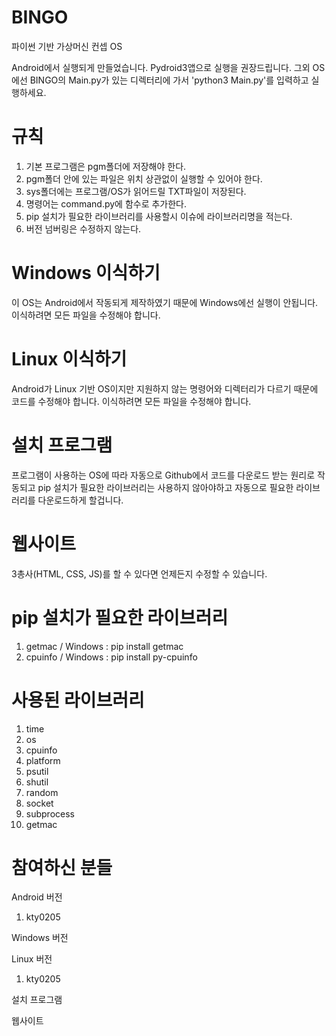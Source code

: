 # BINGO
파이썬 기반 가상머신 컨셉 OS

Android에서 실행되게 만들었습니다. Pydroid3앱으로 실행을 권장드립니다. 그외 OS에선 BINGO의 Main.py가 있는 디렉터리에 가서 'python3 Main.py'를 입력하고 실행하세요.

# 규칙
1. 기본 프로그램은 pgm폴더에 저장해야 한다.
2. pgm폴더 안에 있는 파일은 위치 상관없이 실행할 수 있어야 한다.
3. sys폴더에는 프로그램/OS가 읽어드릴 TXT파일이 저장된다.
4. 명령어는 command.py에 함수로 추가한다.
5. pip 설치가 필요한 라이브러리를 사용할시 이슈에 라이브러리명을 적는다.
6. 버전 넘버링은 수정하지 않는다.

# Windows 이식하기
이 OS는 Android에서 작동되게 제작하였기 때문에 Windows에선 실행이 안됩니다.
이식하려면 모든 파일을 수정해야 합니다.

# Linux 이식하기
Android가 Linux 기반 OS이지만 지원하지 않는 명령어와 디렉터리가 다르기 때문에 코드를 수정해야 합니다. 이식하려면 모든 파일을 수정해야 합니다.

# 설치 프로그램
프로그램이 사용하는 OS에 따라 자동으로 Github에서 코드를 다운로드 받는 원리로 작동되고 pip 설치가 필요한 라이브러리는 사용하지 않아야하고 자동으로 필요한 라이브러리를 다운로드하게 할겁니다.

# 웹사이트
3총사(HTML, CSS, JS)를 할 수 있다면 언제든지 수정할 수 있습니다.

# pip 설치가 필요한 라이브러리
1. getmac / Windows : pip install getmac
2. cpuinfo / Windows : pip install py-cpuinfo

# 사용된 라이브러리
1. time
2. os
3. cpuinfo
4. platform
5. psutil
6. shutil
7. random
8. socket
9. subprocess
10. getmac

# 참여하신 분들

Android 버전
1. kty0205

Windows 버전

Linux 버전
1. kty0205

설치 프로그램

웹사이트
